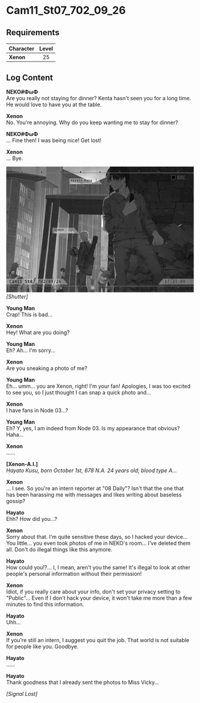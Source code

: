 # Cam11_St07_702_09_26
## Requirements
|Character|Level|
|---------|:---:|
|**Xenon**| 25  |

## Log Content
**NEKO#ΦωΦ**<br>
Are you really not staying for dinner? Kenta hasn't seen you for a long time. He would love to have you at the table.

**Xenon**<br>
No. You're annoying. Why do you keep wanting me to stay for dinner?

**NEKO#ΦωΦ**<br>
... Fine then! I was being nice! Get lost!

**Xenon**<br>
... Bye.

![xos2601.png](./attachments/xos2601.png)
*\[Shutter\]*

**Young Man**<br>
Crap! This is bad...

**Xenon**<br>
Hey! What are you doing?

**Young Man**<br>
Eh? Ah... I'm sorry...

**Xenon**<br>
Are you sneaking a photo of me?

**Young Man**<br>
Eh... umm... you are Xenon, right! I'm your fan! Apologies, I was too excited to see you, so I just thought I can snap a quick photo and...

**Xenon**<br>
I have fans in Node 03...?

**Young Man**<br>
Eh? Y, yes, I am indeed from Node 03. Is my appearance that obvious? Haha...

**Xenon**<br>
......

**[Xenon-A.I.]**<br>
*Hayato Kusu, born October 1st, 678 N.A. 24 years old; blood type A...*

**Xenon**<br>
... I see. So you're an intern reporter at "08 Daily"? Isn't that the one that has been harassing me with messages and likes writing about baseless gossip?

**Hayato**<br>
Ehh? How did you...?

**Xenon**<br>
Sorry about that. I'm quite sensitive these days, so I hacked your device... You little... you even took photos of me in NEKO's room... I've deleted them all. Don't do illegal things like this anymore.

**Hayato**<br>
How could you!?... I, I mean, aren't you the same! It's illegal to look at other people's personal information without their permission!

**Xenon**<br>
Idiot, if you really care about your info, don't set your privacy setting to "Public"... Even if I don't hack your device, it won't take me more than a few minutes to find this information.

**Hayato**<br>
Uhh...

**Xenon**<br>
If you're still an intern, I suggest you quit the job. That world is not suitable for people like you. Goodbye.

**Hayato**<br>
......

**Hayato**<br>
Thank goodness that I already sent the photos to Miss Vicky...

*[Signal Lost]*
